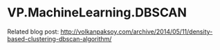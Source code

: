 VP.MachineLearning.DBSCAN
=========================

Related blog post: http://volkanpaksoy.com/archive/2014/05/11/density-based-clustering-dbscan-algorithm/
